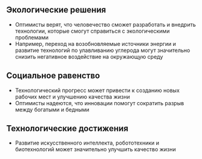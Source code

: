 ## Экологические решения
- Оптимисты верят, что человечество сможет разработать и внедрить технологии, которые смогут справиться с экологическими проблемами
- Например, переход на возобновляемые источники энергии и развитие технологий по улавливанию углерода могут значительно снизить негативное воздействие на окружающую среду
## Социальное равенство
- Технологический прогресс может привести к созданию новых рабочих мест и улучшению качества жизни
- Оптимисты надеются, что инновации помогут сократить разрыв между богатыми и бедными
## Технологические достижения 
- Развитие искусственного интеллекта, робототехники и биотехнологий может значительно улучшить качество жизни